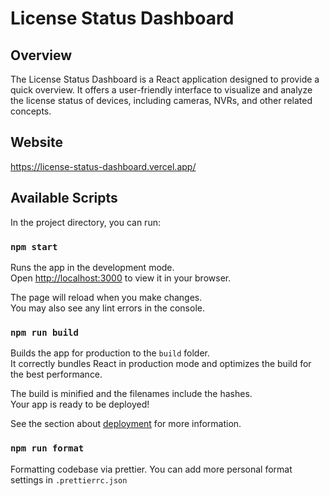 # License Status Dashboard

## Overview

The License Status Dashboard is a React application designed to provide a quick overview. It offers a user-friendly interface to visualize and analyze the license status of devices, including cameras, NVRs, and other related concepts.

## Website
https://license-status-dashboard.vercel.app/


## Available Scripts

In the project directory, you can run:

### `npm start`

Runs the app in the development mode.\
Open [http://localhost:3000](http://localhost:3000) to view it in your browser.

The page will reload when you make changes.\
You may also see any lint errors in the console.

### `npm run build`

Builds the app for production to the `build` folder.\
It correctly bundles React in production mode and optimizes the build for the best performance.

The build is minified and the filenames include the hashes.\
Your app is ready to be deployed!

See the section about [deployment](https://facebook.github.io/create-react-app/docs/deployment) for more information.

### `npm run format`

Formatting codebase via prettier. You can add more personal format settings in `.prettierrc.json`
